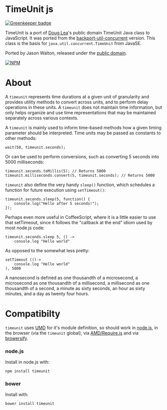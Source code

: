 TimeUnit js
======================

[![Greenkeeper badge](https://badges.greenkeeper.io/jwalton/timeunitjs.svg)](https://greenkeeper.io/)

TimeUnit is a port of [Doug Lea](http://g.oswego.edu/)'s public domain TimeUnit Java class
to JavaScript.  It was ported from the
[backport-util-concurrent](http://backport-jsr166.sourceforge.net/) version.
This class is the basis for `java.util.concurrent.TimeUnit` from JavaSE.

Ported by Jason Walton, released under the
[public domain](http://creativecommons.org/licenses/publicdomain).

[![NPM](https://nodei.co/npm/timeunit.png?downloads=true&stars=true)](https://nodei.co/npm/timeunit/)

About
=====

A `timeunit` represents time durations at a given unit of
granularity and provides utility methods to convert across units,
and to perform delay operations in these units.  A
`timeunit` does not maintain time information, but only
helps organize and use time representations that may be maintained
separately across various contexts.

A `timeunit` is mainly used to inform time-based methods
how a given timing parameter should be interpreted.  Time units may be passed as constants
to other methods:

    wait(50, timeunit.seconds);

Or can be used to perform conversions, such as converting 5 seconds into 5000 milliseconds:

    timeunit.seconds.toMillis(5); // Returns 5000
    timeunit.milliseconds.convert(5, timeunit.seconds); // Returns 5000

`timeunit` also define the very handy `sleep()` function, which schedules a function for future
execution using `setTimeout()`:

    timeunit.seconds.sleep(5, function() {
        console.log("Hello after 5 seconds!");
    });

Perhaps even more useful in CoffeeScript, where it is a little easier to use that setTimeout, since
it follows the "callback at the end" idiom used by most node.js code:

    timeunit.seconds.sleep 5, () ->
        console.log "Hello world"

As opposed to the somewhat less pretty:

    setTimeout (()->
        console.log "Hello world"
    ), 5000

A nanosecond is defined as one thousandth of a microsecond, a microsecond as one thousandth of a
millisecond, a millisecond as one thousandth of a second, a minute as sixty seconds, an hour as
sixty minutes, and a day as twenty four hours.

Compatibilty
============

`timeunit` uses [UMD](https://github.com/umdjs/umd) for it's module definition, so should work in
[node.js](http://nodejs.org/), in the browser (via the `timeunit` global), via
[AMD/Require.js](http://requirejs.org/) and via [browersify](http://browserify.org/).

### node.js

Install in node.js with:

    npm install timeunit

### bower

Install with:

    bower install timeunit
